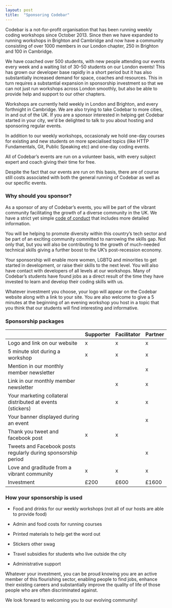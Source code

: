 ```yaml
---
layout: post
title:  "Sponsoring Codebar"
---
```


Codebar is a not-for-profit organisation that has been running weekly coding workshops since October 2013. Since then we have expanded to running workshops in Brighton and Cambridge and now have a community consisting of over 1000 members in our London chapter, 250 in Brighton and 100 in Cambridge.

We have coached over 500 students, with new people attending our events every week and a waiting list of 30-50 students on our London events! This has grown our developer base rapidly in a short period but it has also substantially increased demand for space, coaches and resources. This in turn requires a substantial expansion in sponsorship investment so that we can not just run workshops across London smoothly, but also be able to provide help and support to our other chapters.

Workshops are currently held weekly in London and Brighton, and every forthnight in Cambridge. We are also trying to take Codebar to more cities, in and out of the UK. If you are a sponsor interested in helping get Codebar started in your city, we'd be delighted to talk to you about hosting and sponsoring regular events.

In addition to our weekly workshops, occasionaly we hold one-day courses for existing and new students on more specialised topics (like HTTP Fundamentals, Git, Public Speaking etc) and one-day coding events.

All of Codebar’s events are run on a volunteer basis, with every subject expert and coach giving their time for free.

Despite the fact that our events are run on this basis, there are of course still costs associated with both the general running of Codebar as well as our specific events.

### Why should you sponsor?

As a sponsor of any of Codebar’s events, you will be part of the vibrant community facilitating the growth of a diverse community in the UK. We have a strict yet simple [code of conduct](http://codebar.io/code-of-conduct) that includes more detailed information.

You will be helping to promote diversity within this country’s tech sector and be part of an exciting community committed to narrowing the skills gap. Not only that, but you will also be contributing to the growth of much-needed technical skills giving a further boost to the UK’s post-recession economy.

Your sponsorship will enable more women, LGBTQ and minorities to get started in development, or raise their skills to the next level. You will also have contact with developers of all levels at our workshops. Many of Codebar’s students have found jobs as a direct result of the time they have invested to learn and develop their coding skills with us.

Whatever investment you choose, your logo will appear on the Codebar website along with a link to your site. You are also welcome to give a 5 minutes at the beginning of an evening workshop you host in a topic that you think that our students will find interesting and informative.


### Sponsorship packages

|  | Supporter | Facilitator | Partner |
| ---- | -----| ------| ----|
| Logo and link on our website | x  | x | x  |
| 5 minute slot during a workshop | x |  x | x |
| Mention in our monthly member newsletter |  |  | x |
| Link in our monthly member newsletter |  | x  | x |
| Your marketing collateral distributed at events (stickers) | | x | x |
| Your banner displayed during an event | | | x |
| Thank you tweet and facebook post | x | x | |
| Tweets and Facebook posts regularly during sponsorship period | | | x |
| Love and graditude from a vibrant community | x | x | x |
| Investment | £200 | £600 | £1600 |


### How your sponsorship is used

- Food and drinks for our weekly workshops (not all of our hosts are able to provide food)

- Admin and food costs for running courses

- Printed materials to help get the word out

- Stickers other swag

- Travel subsidies for students who live outside the city

- Administrative support


Whatever your investment, you can be proud knowing you are an active member of this flourishing sector, enabling people to find jobs, enhance their existing careers and substantially improve the quality of life of those people who are often discriminated against.

We look forward to welcoming you to our evolving community!
